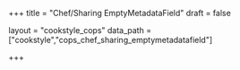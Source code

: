 +++
title = "Chef/Sharing EmptyMetadataField"
draft = false

layout = "cookstyle_cops"
data_path = ["cookstyle","cops_chef_sharing_emptymetadatafield"]

+++

<!-- The content of this page is automatically generated from the
cops_chef_sharing_emptymetadatafield.yml file in github.com/chef/cookstyle/blob/master/docs-chef-io/data/cookstyle/. -->
